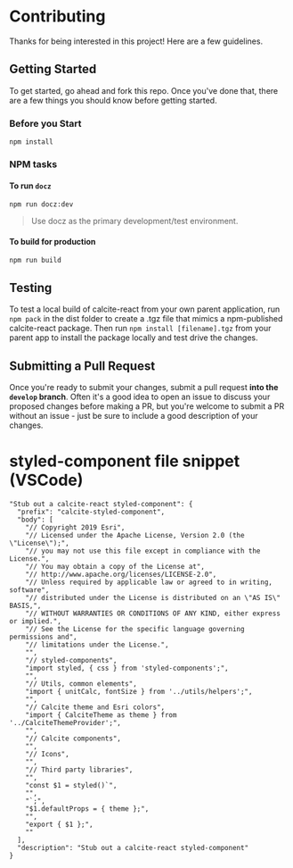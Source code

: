 # Contributing

Thanks for being interested in this project! Here are a few guidelines.

## Getting Started

To get started, go ahead and fork this repo. Once you've done that, there are a few things you should know before getting started.

### Before you Start

`npm install`

### NPM tasks

#### To run `docz`

`npm run docz:dev`

> Use docz as the primary development/test environment.

#### To build for production

`npm run build`

## Testing

To test a local build of calcite-react from your own parent application, run `npm pack` in the dist folder to create a .tgz file that mimics a npm-published calcite-react package. Then run `npm install [filename].tgz` from your parent app to install the package locally and test drive the changes.

## Submitting a Pull Request

Once you're ready to submit your changes, submit a pull request **into the `develop` branch**. Often it's a good idea to open an issue to discuss your proposed changes before making a PR, but you're welcome to submit a PR without an issue - just be sure to include a good description of your changes.

# styled-component file snippet (VSCode)

```
"Stub out a calcite-react styled-component": {
  "prefix": "calcite-styled-component",
  "body": [
    "// Copyright 2019 Esri",
    "// Licensed under the Apache License, Version 2.0 (the \"License\");",
    "// you may not use this file except in compliance with the License.",
    "// You may obtain a copy of the License at",
    "// http://www.apache.org/licenses/LICENSE-2.0",
    "// Unless required by applicable law or agreed to in writing, software",
    "// distributed under the License is distributed on an \"AS IS\" BASIS,",
    "// WITHOUT WARRANTIES OR CONDITIONS OF ANY KIND, either express or implied.",
    "// See the License for the specific language governing permissions and",
    "// limitations under the License.​",
    "",
    "// styled-components",
    "import styled, { css } from 'styled-components';",
    "",
    "// Utils, common elements",
    "import { unitCalc, fontSize } from '../utils/helpers';",
    "",
    "// Calcite theme and Esri colors",
    "import { CalciteTheme as theme } from '../CalciteThemeProvider';",
    "",
    "// Calcite components",
    "",
    "// Icons",
    "",
    "// Third party libraries",
    "",
    "const $1 = styled()`",
    "",
    "`;",
    "$1.defaultProps = { theme };",
    "",
    "export { $1 };",
    ""
  ],
  "description": "Stub out a calcite-react styled-component"
}
```
